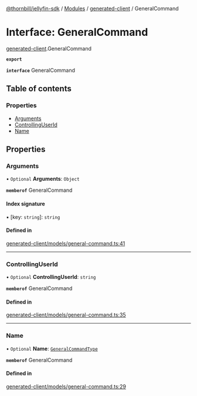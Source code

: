 [@thornbill/jellyfin-sdk](../README.md) / [Modules](../modules.md) / [generated-client](../modules/generated_client.md) / GeneralCommand

# Interface: GeneralCommand

[generated-client](../modules/generated_client.md).GeneralCommand

**`export`**

**`interface`** GeneralCommand

## Table of contents

### Properties

- [Arguments](generated_client.GeneralCommand.md#arguments)
- [ControllingUserId](generated_client.GeneralCommand.md#controllinguserid)
- [Name](generated_client.GeneralCommand.md#name)

## Properties

### Arguments

• `Optional` **Arguments**: `Object`

**`memberof`** GeneralCommand

#### Index signature

▪ [key: `string`]: `string`

#### Defined in

[generated-client/models/general-command.ts:41](https://github.com/jellyfin/jellyfin-sdk-typescript/blob/7402732/src/generated-client/models/general-command.ts#L41)

___

### ControllingUserId

• `Optional` **ControllingUserId**: `string`

**`memberof`** GeneralCommand

#### Defined in

[generated-client/models/general-command.ts:35](https://github.com/jellyfin/jellyfin-sdk-typescript/blob/7402732/src/generated-client/models/general-command.ts#L35)

___

### Name

• `Optional` **Name**: [`GeneralCommandType`](../enums/generated_client.GeneralCommandType.md)

**`memberof`** GeneralCommand

#### Defined in

[generated-client/models/general-command.ts:29](https://github.com/jellyfin/jellyfin-sdk-typescript/blob/7402732/src/generated-client/models/general-command.ts#L29)
